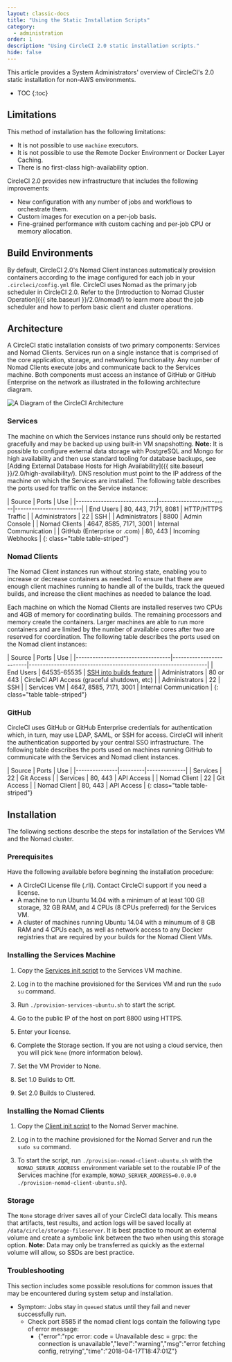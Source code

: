 ```yaml
---
layout: classic-docs
title: "Using the Static Installation Scripts"
category:
  - administration
order: 1
description: "Using CircleCI 2.0 static installation scripts."
hide: false
---
```

This article provides a System Administrators' overview of CircleCI's 2.0 static installation for non-AWS environments.

- TOC {:toc}

## Limitations

This method of installation has the following limitations:

- It is not possible to use `machine` executors.
- It is not possible to use the Remote Docker Environment or Docker Layer Caching.
- There is no first-class high-availability option.

CircleCI 2.0 provides new infrastructure that includes the following improvements:

- New configuration with any number of jobs and workflows to orchestrate them. 
- Custom images for execution on a per-job basis.
- Fine-grained performance with custom caching and per-job CPU or memory allocation. 

## Build Environments

By default, CircleCI 2.0's Nomad Client instances automatically provision containers according to the image configured for each job in your `.circleci/config.yml` file. CircleCI uses Nomad as the primary job scheduler in CircleCI 2.0. Refer to the [Introduction to Nomad Cluster Operation]({{ site.baseurl }}/2.0/nomad/) to learn more about the job scheduler and how to perfom basic client and cluster operations.

## Architecture

A CircleCI static installation consists of two primary components: Services and Nomad Clients. Services run on a single instance that is comprised of the core application, storage, and networking functionality. Any number of Nomad Clients execute jobs and communicate back to the Services machine. Both components must access an instance of GitHub or GitHub Enterprise on the network as illustrated in the following architecture diagram.

![A Diagram of the CircleCI Architecture]({{site.baseurl}}/assets/img/docs/architecture-v1.png)

### Services

The machine on which the Services instance runs should only be restarted gracefully and may be backed up using built-in VM snapshotting. **Note:** It is possible to configure external data storage with PostgreSQL and Mongo for high availability and then use standard tooling for database backups, see [Adding External Database Hosts for High Availability]({{ site.baseurl }}/2.0/high-availability/). DNS resolution must point to the IP address of the machine on which the Services are installed. The following table describes the ports used for traffic on the Service instance:

| Source | Ports | Use | |\---\---\---\---\---\---\---\---\-----|\---\---\---\---\---\---\---\----|\---\---\---\---\---\---\---\---| | End Users | 80, 443, 7171, 8081 | HTTP/HTTPS Traffic | | Administrators | 22 | SSH | | Administrators | 8800 | Admin Console | | Nomad Clients | 4647, 8585, 7171, 3001 | Internal Communication | | GitHub (Enterprise or .com) | 80, 443 | Incoming Webhooks | {: class="table table-striped"}

### Nomad Clients

The Nomad Client instances run without storing state, enabling you to increase or decrease containers as needed. To ensure that there are enough client machines running to handle all of the builds, track the queued builds, and increase the client machines as needed to balance the load.

Each machine on which the Nomad Clients are installed reserves two CPUs and 4GB of memory for coordinating builds. The remaining processors and memory create the containers. Larger machines are able to run more containers and are limited by the number of available cores after two are reserved for coordination. The following table describes the ports used on the Nomad client instances:

| Source | Ports | Use | |\---\---\---\---\---\---\---\---\---\---\----|\---\---\---\---\---\---\---\----|\---\---\---\---\---\---\---\---\---\---\---\---\---\---\---\---\---\---\---\---\----| | End Users | 64535-65535 | [SSH into builds feature](https://circleci.com/docs/2.0/ssh-access-jobs/) | | Administrators | 80 or 443 | CircleCI API Access (graceful shutdown, etc) | | Administrators | 22 | SSH | | Services VM | 4647, 8585, 7171, 3001 | Internal Communication | {: class="table table-striped"}

### GitHub

CircleCI uses GitHub or GitHub Enterprise credentials for authentication which, in turn, may use LDAP, SAML, or SSH for access. CircleCI will inherit the authentication supported by your central SSO infrastructure. The following table describes the ports used on machines running GitHub to communicate with the Services and Nomad client instances.

| Source | Ports | Use | |\---\---\---\---\---|\---\---\---|\---\---\---\-----| | Services | 22 | Git Access | | Services | 80, 443 | API Access | | Nomad Client | 22 | Git Access | | Nomad Client | 80, 443 | API Access | {: class="table table-striped"}

## Installation

The following sections describe the steps for installation of the Services VM and the Nomad cluster.

### Prerequisites

Have the following available before beginning the installation procedure:

- A CircleCI License file (.rli). Contact CircleCI support if you need a license.
- A machine to run Ubuntu 14.04 with a minimum of at least 100 GB storage, 32 GB RAM, and 4 CPUs (8 CPUs preferred) for the Services VM.
- A cluster of machines running Ubuntu 14.04 with a minumum of 8 GB RAM and 4 CPUs each, as well as network access to any Docker registries that are required by your builds for the Nomad Client VMs.

### Installing the Services Machine

1. Copy the [Services init script](https://github.com/circleci/server-static-install/blob/master/provision-services-ubuntu.sh) to the Services VM machine.

2. Log in to the machine provisioned for the Services VM and run the `sudo su` command.

3. Run `./provision-services-ubuntu.sh` to start the script.

4. Go to the public IP of the host on port 8800 using HTTPS.

5. Enter your license.

6. Complete the Storage section. If you are not using a cloud service, then you will pick `None` (more information below).

7. Set the VM Provider to None.

8. Set 1.0 Builds to Off.

9. Set 2.0 Builds to Clustered.

### Installing the Nomad Clients

1. Copy the [Client init script](https://github.com/circleci/server-static-install/blob/master/provision-nomad-client-ubuntu.sh) to the Nomad Server machine.

2. Log in to the machine provisioned for the Nomad Server and run the `sudo su` command.

3. To start the script, run `./provision-nomad-client-ubuntu.sh` with the `NOMAD_SERVER_ADDRESS` environment variable set to the routable IP of the Services machine (for example, `NOMAD_SERVER_ADDRESS=0.0.0.0 ./provision-nomad-client-ubuntu.sh`).

### Storage

The `None` storage driver saves all of your CircleCI data locally. This means that artifacts, test results, and action logs will be saved locally at `/data/circle/storage-fileserver`. It is best practice to mount an external volume and create a symbolic link between the two when using this storage option. **Note:** Data may only be transferred as quickly as the external volume will allow, so SSDs are best practice.

### Troubleshooting

This section includes some possible resolutions for common issues that may be encountered during system setup and installation.

- Symptom: Jobs stay in `queued` status until they fail and never successfully run. 
  - Check port 8585 if the nomad client logs contain the following type of error message: 
    - {"error":"rpc error: code = Unavailable desc = grpc: the connection is unavailable","level":"warning","msg":"error fetching config, retrying","time":"2018-04-17T18:47:01Z"}